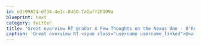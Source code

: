 ```yaml
---
id: e3c99824-df34-4e3c-8460-7a2aff20109a
blueprint: text
category: twitter
title: "Great overview RT @radar A Few Thoughts on the Nexus One - O'Reilly Radar http://bit.ly/4njQ7W"
caption: 'Great overview RT <span class="username username_linked">@<a href="https://twitter.com/radar" title="O&#039;Reilly Radar">radar</a></span> A Few Thoughts on the Nexus One - O''Reilly Radar http://bit.ly/4njQ7W'
---
```

